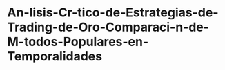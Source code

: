 # An-lisis-Cr-tico-de-Estrategias-de-Trading-de-Oro-Comparaci-n-de-M-todos-Populares-en-Temporalidades
